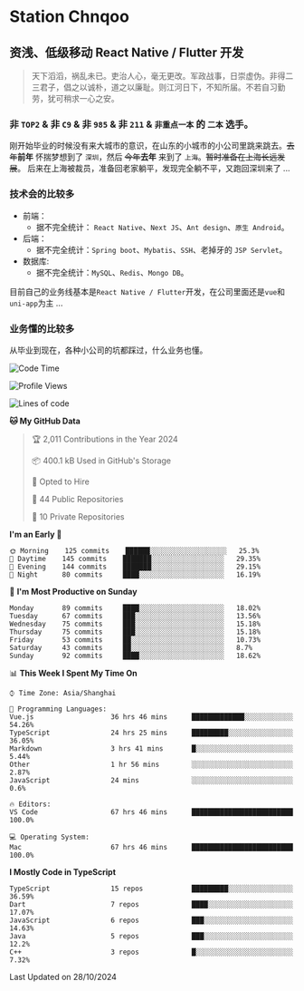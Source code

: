 # Station Chnqoo

## 资浅、低级移动 React Native / Flutter 开发

> 天下滔滔，祸乱未已。吏治人心，毫无更改。军政战事，日崇虚伪。非得二三君子，倡之以诚朴，道之以廉耻。则江河日下，不知所届。不若自习勤劳，犹可稍求一心之安。

### 非 `TOP2` & 非 `C9` & 非 `985` & 非 `211` & `非重点一本` 的 `二本` 选手。

刚开始毕业的时候没有来大城市的意识，在山东的小城市的小公司里跳来跳去。~~去年~~**前年** 怀揣梦想到了 `深圳`，然后 ~~今年~~**去年** 来到了 `上海`。~~暂时准备在上海长远发展~~。
后来在上海被裁员，准备回老家躺平，发现完全躺不平，又跑回深圳来了 ...

### 技术会的比较多

- 前端：
  - 据不完全统计： `React Native`、`Next JS`、`Ant design`、`原生 Android`。
- 后端：
  - 据不完全统计：`Spring boot`、`Mybatis`、`SSH`、老掉牙的 `JSP Servlet`。
- 数据库:
  - 据不完全统计：`MySQL`、`Redis`、`Mongo DB`。

目前自己的业务线基本是`React Native / Flutter`开发，在公司里面还是`vue`和`uni-app`为主 ...

### 业务懂的比较多

从毕业到现在，各种小公司的坑都踩过，什么业务也懂。

<!--START_SECTION:waka-->
![Code Time](http://img.shields.io/badge/Code%20Time-6%2C350%20hrs%2017%20mins-blue)

![Profile Views](http://img.shields.io/badge/Profile%20Views-0-blue)

![Lines of code](https://img.shields.io/badge/From%20Hello%20World%20I%27ve%20Written-468%20Thousand%20lines%20of%20code-blue)

**🐱 My GitHub Data** 

> 🏆 2,011 Contributions in the Year 2024
 > 
> 📦 400.1 kB Used in GitHub's Storage 
 > 
> 💼 Opted to Hire
 > 
> 📜 44 Public Repositories 
 > 
> 🔑 10 Private Repositories  
 > 
**I'm an Early 🐤** 

```text
🌞 Morning    125 commits    ██████░░░░░░░░░░░░░░░░░░░   25.3% 
🌆 Daytime    145 commits    ███████░░░░░░░░░░░░░░░░░░   29.35% 
🌃 Evening    144 commits    ███████░░░░░░░░░░░░░░░░░░   29.15% 
🌙 Night      80 commits     ████░░░░░░░░░░░░░░░░░░░░░   16.19%

```
📅 **I'm Most Productive on Sunday** 

```text
Monday       89 commits     ████░░░░░░░░░░░░░░░░░░░░░   18.02% 
Tuesday      67 commits     ███░░░░░░░░░░░░░░░░░░░░░░   13.56% 
Wednesday    75 commits     ███░░░░░░░░░░░░░░░░░░░░░░   15.18% 
Thursday     75 commits     ███░░░░░░░░░░░░░░░░░░░░░░   15.18% 
Friday       53 commits     ██░░░░░░░░░░░░░░░░░░░░░░░   10.73% 
Saturday     43 commits     ██░░░░░░░░░░░░░░░░░░░░░░░   8.7% 
Sunday       92 commits     ████░░░░░░░░░░░░░░░░░░░░░   18.62%

```


📊 **This Week I Spent My Time On** 

```text
⌚︎ Time Zone: Asia/Shanghai

💬 Programming Languages: 
Vue.js                   36 hrs 46 mins      █████████████░░░░░░░░░░░░   54.26% 
TypeScript               24 hrs 25 mins      █████████░░░░░░░░░░░░░░░░   36.05% 
Markdown                 3 hrs 41 mins       █░░░░░░░░░░░░░░░░░░░░░░░░   5.44% 
Other                    1 hr 56 mins        ░░░░░░░░░░░░░░░░░░░░░░░░░   2.87% 
JavaScript               24 mins             ░░░░░░░░░░░░░░░░░░░░░░░░░   0.6%

🔥 Editors: 
VS Code                  67 hrs 46 mins      █████████████████████████   100.0%

💻 Operating System: 
Mac                      67 hrs 46 mins      █████████████████████████   100.0%

```

**I Mostly Code in TypeScript** 

```text
TypeScript               15 repos            █████████░░░░░░░░░░░░░░░░   36.59% 
Dart                     7 repos             ████░░░░░░░░░░░░░░░░░░░░░   17.07% 
JavaScript               6 repos             ███░░░░░░░░░░░░░░░░░░░░░░   14.63% 
Java                     5 repos             ███░░░░░░░░░░░░░░░░░░░░░░   12.2% 
C++                      3 repos             █░░░░░░░░░░░░░░░░░░░░░░░░   7.32%

```



 Last Updated on 28/10/2024
<!--END_SECTION:waka-->

<!---
ChenqiaoStation/ChenqiaoStation is a ✨ special ✨ repository because its `README.md` (this file) appears on your GitHub profile.
You can click the Preview link to take a look at your changes.
--->
